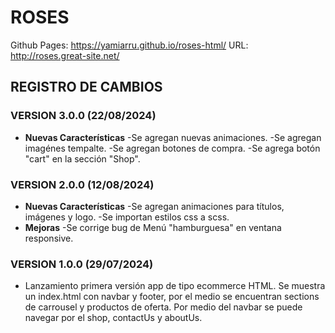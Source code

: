 # ROSES
 Github Pages: https://yamiarru.github.io/roses-html/
 URL: http://roses.great-site.net/ 

## REGISTRO DE CAMBIOS

### VERSION 3.0.0 (22/08/2024)
- **Nuevas Características**
    -Se agregan nuevas animaciones.
    -Se agregan imagénes tempalte.
    -Se agregan botones de compra.
    -Se agrega botón "cart" en la sección "Shop".

### VERSION 2.0.0 (12/08/2024)
- **Nuevas Características**
    -Se agregan animaciones para títulos, imágenes y logo.
    -Se importan estilos css a scss.
- **Mejoras**
    -Se corrige bug de Menú "hamburguesa" en ventana responsive.

### VERSION 1.0.0 (29/07/2024)
- Lanzamiento primera versión app de tipo ecommerce HTML. Se muestra un index.html con navbar y footer, por el medio se encuentran sections de carrousel y productos de oferta. Por medio del navbar se puede navegar por el shop, contactUs y aboutUs.
